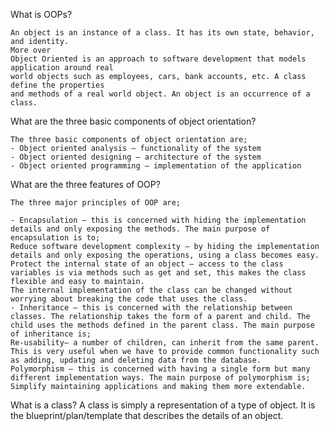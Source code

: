 What is OOPs?

    An object is an instance of a class. It has its own state, behavior, and identity.
    More over 
    Object Oriented is an approach to software development that models application around real 
    world objects such as employees, cars, bank accounts, etc. A class define the properties 
    and methods of a real world object. An object is an occurrence of a class.

What are the three basic components of object orientation?

    The three basic components of object orientation are;
    - Object oriented analysis – functionality of the system
    - Object oriented designing – architecture of the system
    - Object oriented programming – implementation of the application

What are the three features of OOP?

    The three major principles of OOP are;

    - Encapsulation – this is concerned with hiding the implementation details and only exposing the methods. The main purpose of encapsulation is to;
    Reduce software development complexity – by hiding the implementation details and only exposing the operations, using a class becomes easy.
    Protect the internal state of an object – access to the class variables is via methods such as get and set, this makes the class flexible and easy to maintain.
    The internal implementation of the class can be changed without worrying about breaking the code that uses the class.
    - Inheritance – this is concerned with the relationship between classes. The relationship takes the form of a parent and child. The child uses the methods defined in the parent class. The main purpose of inheritance is;
    Re-usability– a number of children, can inherit from the same parent. This is very useful when we have to provide common functionality such as adding, updating and deleting data from the database.
    Polymorphism – this is concerned with having a single form but many different implementation ways. The main purpose of polymorphism is;
    Simplify maintaining applications and making them more extendable.

What is a class?
    A class is simply a representation of a type of object. It is the blueprint/plan/template that describes the details of an object.

